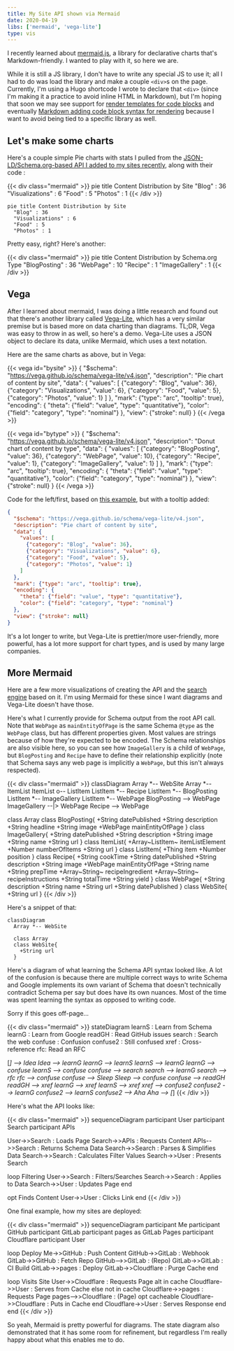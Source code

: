 ```yaml
---
title: My Site API shown via Mermaid
date: 2020-04-19
libs: ['mermaid', 'vega-lite']
type: vis
---
```


I recently learned about [mermaid.js](https://mermaid-js.github.io/mermaid/), a library for declarative charts that's Markdown-friendly.
I wanted to play with it, so here we are.

<!--more-->

While it is still a JS library, I don't have to write any special JS to use it; all I had to do was load the library and make a couple `<div>`s on the page.
Currently, I'm using a Hugo shortcode I wrote to declare that `<div>` (since I'm making it a practice to avoid inline HTML in Markdown), but I'm hoping that soon we may see support for [render templates for code blocks](https://github.com/gohugoio/hugo/issues/6702) and eventually [Markdown adding code block syntax for rendering](https://talk.commonmark.org/t/beyond-markdown/2787) because I want to avoid being tied to a specific library as well.

## Let's make some charts

Here's a couple simple Pie charts with stats I pulled from the [JSON-LD/Schema.org-based API I added to my sites recently](https://blog.ctmartin.me/2020/04/schema-api-and-search/), along with their code :

{{< div class="mermaid" >}}
pie title Content Distribution by Site
  "Blog" : 36
  "Visualizations" : 6
  "Food" : 5
  "Photos" : 1
{{< /div >}}

```
pie title Content Distribution by Site
  "Blog" : 36
  "Visualizations" : 6
  "Food" : 5
  "Photos" : 1
```

Pretty easy, right?
Here's another:

{{< div class="mermaid" >}}
pie title Content Distribution by Schema.org Type
  "BlogPosting" : 36
  "WebPage" : 10
  "Recipe" : 1
  "ImageGallery" : 1
{{< /div >}}


## Vega

After I learned about mermaid, I was doing a little research and found out that there's another library called [Vega-Lite](https://vega.github.io/vega-lite/), which has a very similar premise but is based more on data charting than diagrams.
TL;DR, Vega was easy to throw in as well, so here's a demo.
Vega-Lite uses a JSON object to declare its data, unlike Mermaid, which uses a text notation.

Here are the same charts as above, but in Vega:

{{< vega id="bysite" >}}
{
  "$schema": "https://vega.github.io/schema/vega-lite/v4.json",
  "description": "Pie chart of content by site",
  "data": {
    "values": [
      {"category": "Blog", "value": 36},
      {"category": "Visualizations", "value": 6},
      {"category": "Food", "value": 5},
      {"category": "Photos", "value": 1}
    ]
  },
  "mark": {"type": "arc", "tooltip": true},
  "encoding": {
    "theta": {"field": "value", "type": "quantitative"},
    "color": {"field": "category", "type": "nominal"}
  },
  "view": {"stroke": null}
}
{{< /vega >}}

{{< vega id="bytype" >}}
{
  "$schema": "https://vega.github.io/schema/vega-lite/v4.json",
  "description": "Donut chart of content by type",
  "data": {
    "values": [
      {"category": "BlogPosting", "value": 36},
      {"category": "WebPage", "value": 10},
      {"category": "Recipe", "value": 1},
      {"category": "ImageGallery", "value": 1}
    ]
  },
  "mark": {"type": "arc", "tooltip": true},
  "encoding": {
    "theta": {"field": "value", "type": "quantitative"},
    "color": {"field": "category", "type": "nominal"}
  },
  "view": {"stroke": null}
}
{{< /vega >}}

Code for the left/first, based on [this example](https://vega.github.io/vega-lite/examples/arc_pie.html), but with a tooltip added:

```json
{
  "$schema": "https://vega.github.io/schema/vega-lite/v4.json",
  "description": "Pie chart of content by site",
  "data": {
    "values": [
      {"category": "Blog", "value": 36},
      {"category": "Visualizations", "value": 6},
      {"category": "Food", "value": 5},
      {"category": "Photos", "value": 1}
    ]
  },
  "mark": {"type": "arc", "tooltip": true},
  "encoding": {
    "theta": {"field": "value", "type": "quantitative"},
    "color": {"field": "category", "type": "nominal"}
  },
  "view": {"stroke": null}
}
```

It's a lot longer to write, but Vega-Lite is prettier/more user-friendly, more powerful, has a lot more support for chart types, and is used by many large companies.

## More Mermaid

Here are a few more visualizations of creating the API and the [search engine](https://find.ctmartin.me/) based on it.
I'm using Mermaid for these since I want diagrams and Vega-Lite doesn't have those.

Here's what I currently provide for Schema output from the root API call.
Note that `WebPage` as `mainEntityOfPage` is the same Schema `@type` as the `WebPage` class, but has different properties given.
Most values are strings because of how they're expected to be encoded.
The Schema relationships are also visible here, so you can see how `ImageGallery` is a child of `WebPage`, but `BlogPosting` and `Recipe` have to define their relationship explicitly (note that Schema says any web page is implicitly a `WebPage`, but this isn't always respected).

{{< div class="mermaid" >}}
classDiagram
  Array *-- WebSite
  Array *-- ItemList
  ItemList o-- ListItem
  ListItem *-- Recipe
  ListItem *-- BlogPosting
  ListItem *-- ImageGallery
  ListItem *-- WebPage
  BlogPosting --> WebPage
  ImageGallery --|> WebPage
  Recipe --> WebPage

  class Array
  class BlogPosting{
    +String datePublished
    +String description
    +String headline
    +String image
    +WebPage mainEntityOfPage
  }
  class ImageGallery{
    +String datePublished
    +String description
    +String image
    +String name
    +String url
  }
  class ItemList{
    +Array~ListItem~ itemListElement
    +Number numberOfItems
    +String url
  }
  class ListItem{
    +Thing item
    +Number position
  }
  class Recipe{
    +String cookTime
    +String datePublished
    +String description
    +String image
    +WebPage mainEntityOfPage
    +String name
    +String prepTime
    +Array~String~ recipeIngredient
    +Array~String~ recipeInstructions
    +String totalTime
    +String yield
  }
  class WebPage{
    +String description
    +String name
    +String url
    +String datePublished
  }
  class WebSite{
    +String url
  }
{{< /div >}}

Here's a snippet of that:

```
classDiagram
  Array *-- WebSite

  class Array
  class WebSite{
    +String url
  }
```

Here's a diagram of what learning the Schema API syntax looked like.
A lot of the confusion is because there are multiple correct ways to write Schema and Google implements its own variant of Schema that doesn't technically contradict Schema per say but does have its own nuances.
Most of the time was spent learning the syntax as opposed to writing code.

Sorry if this goes off-page...

{{< div class="mermaid" >}}
stateDiagram
  learnS : Learn from Schema
  learnG : Learn from Google
  readGH : Read GitHub issues
  search : Search the web
  confuse : Confusion
  confuse2 : Still confused
  xref : Cross-reference
  rfc: Read an RFC

  [*] --> Idea
  Idea --> learnG
  learnG --> learnS
  learnS --> learnG
  learnG --> confuse
  learnS --> confuse
  confuse --> search
  search --> learnG
  search --> rfc
  rfc --> confuse
  confuse --> Sleep
  Sleep --> confuse
  confuse --> readGH
  readGH --> xref
  learnG --> xref
  learnS --> xref
  xref --> confuse2
  confuse2 --> learnG
  confuse2 --> learnS
  confuse2 --> Aha
  Aha --> [*]
{{< /div >}}

Here's what the API looks like:

{{< div class="mermaid" >}}
sequenceDiagram
  participant User
  participant Search
  participant APIs

  User->>Search : Loads Page
  Search->>APIs : Requests Content
  APIs-->>Search : Returns Schema Data
  Search->>Search : Parses & Simplifies Data
  Search->>Search : Calculates Filter Values
  Search->>User : Presents Search
  
  loop Filtering
    User->>Search : Filters/Searches
    Search->>Search : Applies to Data
    Search->>User : Updates Page
  end

  opt Finds Content
    User->>User : Clicks Link
  end
{{< /div >}}

One final example, how my sites are deployed:

{{< div class="mermaid" >}}
sequenceDiagram
  participant Me
  participant GitHub
  participant GitLab
  participant pages as GitLab Pages
  participant Cloudflare
  participant User

  loop Deploy
    Me->>GitHub : Push Content
    GitHub->>GitLab : Webhook
    GitLab->>GitHub : Fetch Repo
    GitHub-->>GitLab : (Repo)
    GitLab->>GitLab : CI Build
    GitLab->>pages : Deploy
    GitLab->>Cloudflare : Purge Cache
  end

  loop Visits Site
    User->>Cloudflare : Requests Page
    alt in cache
      Cloudflare->>User : Serves from Cache
    else not in cache
      Cloudflare->>pages : Requests Page
      pages-->>Cloudflare : (Page)
      opt cacheable
        Cloudflare->>Cloudflare : Puts in Cache
      end
      Cloudflare->>User : Serves Response
    end
  end
{{< /div >}}

So yeah, Mermaid is pretty powerful for diagrams.
The state diagram also demonstrated that it has some room for refinement, but regardless I'm really happy about what this enables me to do.